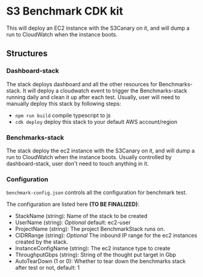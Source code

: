 # S3 Benchmark CDK kit

This will deploy an EC2 instance with the S3Canary on it, and will dump a run to CloudWatch
when the instance boots.

## Structures

### Dashboard-stack

The stack deploys dashboard and all the other resources for Benchmarks-stack. It will deploy a cloudwatch event to trigger the Benchmarks-stack running daily and clean it up after each test. Usually, user will need to manually deploy this stack by following steps:

* `npm run build`   compile typescript to js
* `cdk deploy`      deploy this stack to your default AWS account/region

### Benchmarks-stack

The stack deploy the ec2 instance with the S3Canary on it, and will dump a run to CloudWatch
when the instance boots. Usually controlled by dashboard-stack, user don't need to touch anything in it.

### Configuration

`benchmark-config.json` controls all the configuration for benchmark test.

The configuration are listed here **(TO BE FINALIZED)**:

* StackName (string): Name of the stack to be created
* UserName (string): *Optional* default: ec2-user
* ProjectName (string): The project BenchmarkStack runs on.
* CIDRRange (string): *Optional* The inbound IP range for the ec2 instances created by the stack.
* InstanceConfigName (string): The ec2 instance type to create
* ThroughputGbps (string): String of the thought put target in Gbp
* AutoTearDown (1 or 0): Whether to tear down the benchmarks stack after test or not, default: 1

